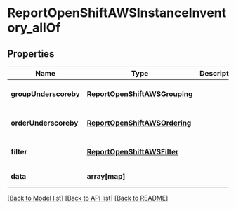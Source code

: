 # ReportOpenShiftAWSInstanceInventory_allOf

## Properties
Name | Type | Description | Notes
------------ | ------------- | ------------- | -------------
**groupUnderscoreby** | [**ReportOpenShiftAWSGrouping**](ReportOpenShiftAWSGrouping.md) |  | [optional] [default to null]
**orderUnderscoreby** | [**ReportOpenShiftAWSOrdering**](ReportOpenShiftAWSOrdering.md) |  | [optional] [default to null]
**filter** | [**ReportOpenShiftAWSFilter**](ReportOpenShiftAWSFilter.md) |  | [optional] [default to null]
**data** | **array[map]** |  | [default to null]

[[Back to Model list]](../README.md#documentation-for-models) [[Back to API list]](../README.md#documentation-for-api-endpoints) [[Back to README]](../README.md)


